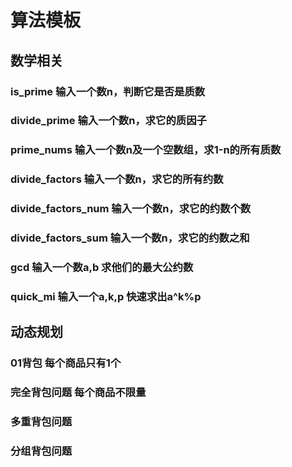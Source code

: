 # 算法模板
## 数学相关
### is_prime 输入一个数n，判断它是否是质数
### divide_prime 输入一个数n，求它的质因子
### prime_nums 输入一个数n及一个空数组，求1-n的所有质数
### divide_factors 输入一个数n，求它的所有约数
### divide_factors_num 输入一个数n，求它的约数个数
### divide_factors_sum 输入一个数n，求它的约数之和
### gcd 输入一个数a,b 求他们的最大公约数
### quick_mi 输入一个a,k,p 快速求出a^k%p 
## 动态规划
### 01背包 每个商品只有1个
### 完全背包问题 每个商品不限量
### 多重背包问题
### 分组背包问题